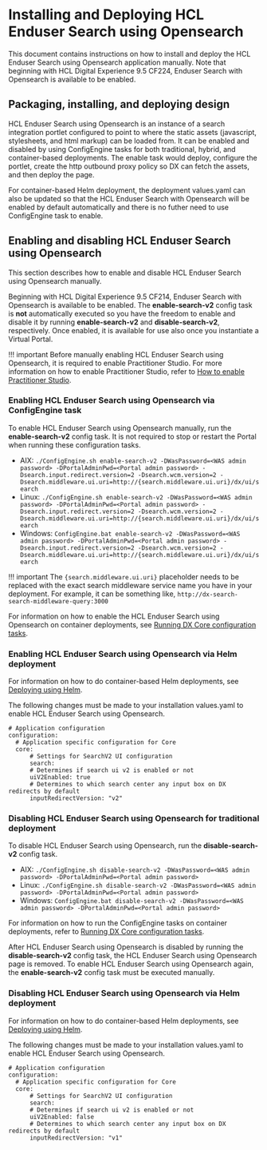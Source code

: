 # Installing and Deploying HCL Enduser Search using Opensearch

This document contains instructions on how to install and deploy the HCL Enduser Search using Opensearch application manually. Note that beginning with HCL Digital Experience 9.5 CF224, Enduser Search with Opensearch is available to be enabled.

## Packaging, installing, and deploying design

HCL Enduser Search using Opensearch is an instance of a search integration portlet configured to point to where the static assets (javascript, stylesheets, and html markup) can be loaded from. It can be enabled and disabled by using ConfigEngine tasks for both traditional, hybrid, and container-based deployments. The enable task would deploy, configure the portlet, create the http outbound proxy policy so DX can fetch the assets, and then deploy the page.

For container-based Helm deployment, the deployment values.yaml can also be updated so that the HCL Enduser Search with Opensearch will be enabled by default automatically and there is no futher need to use ConfigEngine task to enable.

## Enabling and disabling HCL Enduser Search using Opensearch

This section describes how to enable and disable HCL Enduser Search using Opensearch manually.

Beginning with HCL Digital Experience 9.5 CF214, Enduser Search with Opensearch is available to be enabled. The **enable-search-v2** config task is **not** automatically executed so you have the freedom to enable and disable it by running **enable-search-v2** and **disable-search-v2**, respectively. Once enabled, it is available for use also once you instantiate a Virtual Portal.

!!! important
    Before manually enabling HCL Enduser Search using Opensearch, it is required to enable Practitioner Studio. For more information on how to enable Practitioner Studio, refer to [How to enable Practitioner Studio](../../../build_sites/practitioner_studio/working_with_ps/enable_prac_studio.md).


### Enabling HCL Enduser Search using Opensearch via ConfigEngine task

To enable HCL Enduser Search using Opensearch manually, run the **enable-search-v2** config task. It is not required to stop or restart the Portal when running these configuration tasks.

-   AIX: `./ConfigEngine.sh enable-search-v2 -DWasPassword=<WAS admin password> -DPortalAdminPwd=<Portal admin password> -Dsearch.input.redirect.version=2 -Dsearch.wcm.version=2 -Dsearch.middleware.ui.uri=http://{search.middleware.ui.uri}/dx/ui/search`
-   Linux: `./ConfigEngine.sh enable-search-v2 -DWasPassword=<WAS admin password> -DPortalAdminPwd=<Portal admin password> -Dsearch.input.redirect.version=2 -Dsearch.wcm.version=2 -Dsearch.middleware.ui.uri=http://{search.middleware.ui.uri}/dx/ui/search`
-   Windows: `ConfigEngine.bat enable-search-v2 -DWasPassword=<WAS admin password> -DPortalAdminPwd=<Portal admin password> -Dsearch.input.redirect.version=2 -Dsearch.wcm.version=2 -Dsearch.middleware.ui.uri=http://{search.middleware.ui.uri}/dx/ui/search`
    
!!! important
        The `{search.middleware.ui.uri}` placeholder needs to be replaced with the exact search middleware service name you have in your deployment. For example, it can be something like, `http://dx-search-search-middleware-query:3000`
        
For information on how to enable the HCL Enduser Search using Opensearch on container deployments, see [Running DX Core configuration tasks](../../../deployment/manage/container_configuration/run_core_config_engine.md).

### Enabling HCL Enduser Search using Opensearch via Helm deployment

For information on how to do container-based Helm deployments, see [Deploying using Helm](../../../deployment/install/container/helm_deployment/overview.md).

The following changes must be made to your installation values.yaml to enable HCL Enduser Search using Opensearch.

```
# Application configuration
configuration:
  # Application specific configuration for Core
  core:
      # Settings for SearchV2 UI configuration
      search:
      # Determines if search ui v2 is enabled or not
      uiV2Enabled: true
      # Determines to which search center any input box on DX redirects by default
      inputRedirectVersion: "v2"
```

### Disabling HCL Enduser Search using Opensearch for traditional deployment

To disable HCL Enduser Search using Opensearch, run the **disable-search-v2** config task.

-   AIX: `./ConfigEngine.sh disable-search-v2 -DWasPassword=<WAS admin password> -DPortalAdminPwd=<Portal admin password>`
-   Linux: `./ConfigEngine.sh disable-search-v2 -DWasPassword=<WAS admin password> -DPortalAdminPwd=<Portal admin password>`
-   Windows: `ConfigEngine.bat disable-search-v2 -DWasPassword=<WAS admin password> -DPortalAdminPwd=<Portal admin password>`

For information on how to run the ConfigEngine tasks on container deployments, refer to [Running DX Core configuration tasks](../../../deployment/manage/container_configuration/run_core_config_engine.md).

After HCL Enduser Search using Opensearch is disabled by running the **disable-search-v2** config task, the HCL Enduser Search using Opensearch page is removed. To enable HCL Enduser Search using Opensearch again, the **enable-search-v2** config task must be executed manually.

### Disabling HCL Enduser Search using Opensearch via Helm deployment

For information on how to do container-based Helm deployments, see [Deploying using Helm](../../../deployment/install/container/helm_deployment/overview.md).

The following changes must be made to your installation values.yaml to enable HCL Enduser Search using Opensearch.

```
# Application configuration
configuration:
  # Application specific configuration for Core
  core:
      # Settings for SearchV2 UI configuration
      search:
      # Determines if search ui v2 is enabled or not
      uiV2Enabled: false
      # Determines to which search center any input box on DX redirects by default
      inputRedirectVersion: "v1"
```
